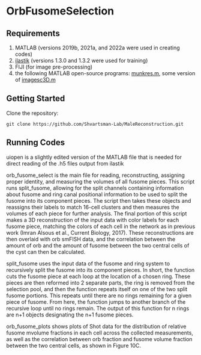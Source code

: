# OrbFusomeSelection

## Requirements

1. MATLAB (versions 2019b, 2021a, and 2022a were used in creating codes)
2. [ilastik](https://www.ilastik.org/) (versions 1.3.0 and 1.3.2 were used for training)
3. FIJI (for image pre-processing)
4. the following MATLAB open-source programs: [munkres.m](https://www.mathworks.com/matlabcentral/fileexchange/20328-munkres-assignment-algorithm), some version of [imagesc3D.m](https://www.mathworks.com/matlabcentral/fileexchange/66638-imagesc3d)

## Getting Started

Clone the repository:
    
    git clone https://github.com/Shvartsman-Lab/MaleReconstruction.git
    
## Running Codes

uiopen is a slightly edited version of the MATLAB file that is needed for direct reading of the .h5 files output from ilastik

orb_fusome_select is the main file for reading, reconstructing, assigning proper identity, and measuring the volumes of all fusome pieces. This script runs split_fusome, allowing for the split channels containing information about fusome and ring canal positional information to be used to split the fusome into its component pieces. The script then takes these objects and reassigns their labels to match 16-cell clusters and then measures the volumes of each piece for further analysis. The final portion of this script makes a 3D reconstruction of the input data with color labels for each fusome piece, matching the colors of each cell in the network as in previous work (Imran Alsous et al., Current Biology, 2017).  These reconstructions are then overlaid with orb smFISH data, and the correlation between the amount of orb and the amount of fusome between the two central cells of the cyst can then be calculated.

split_fusome uses the input data of the fusome and ring system to recursively split the fusome into its component pieces.  In short, the function cuts the fusome piece at each loop at the location of a chosen ring.  These pieces are then reformed into 2 separate parts, the ring is removed from the selection pool, and then the function repeats itself on one of the two split fusome portions.  This repeats until there are no rings remaining for a given piece of fusome.  From here, the function jumps to another branch of the recursive loop until no rings remain.  The output of this function for n rings are n+1 objects designating the n+1 fusome pieces.

orb_fusome_plots shows plots of Shot data for the distribution of relative fusome mvolume fractions in each cell across the collected measurements, as well as the correlation between orb fraction and fusome volume fraction between the two central cells, as shown in Figure 10C.
